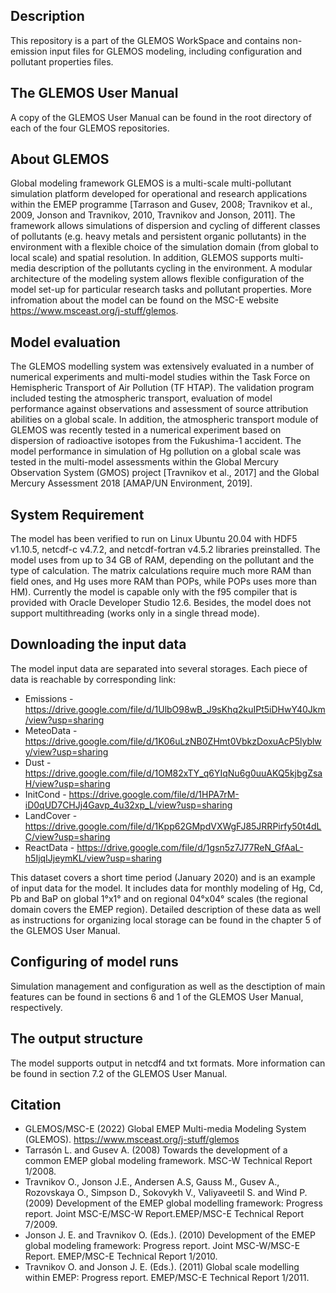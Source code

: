 ## Description

This repository is a part of the GLEMOS WorkSpace and contains non-emission input files for GLEMOS modeling, including configuration and pollutant properties files.

## The GLEMOS User Manual

A copy of the GLEMOS User Manual can be found in the root directory of each of the four GLEMOS repositories.

## About GLEMOS

Global modeling framework GLEMOS is a multi-scale multi-pollutant simulation platform developed for operational and research applications within the EMEP programme [Tarrason and Gusev, 2008; Travnikov et al., 2009, Jonson and Travnikov, 2010, Travnikov and Jonson, 2011]. The framework allows simulations of dispersion and cycling of different classes of pollutants (e.g. heavy metals and persistent organic pollutants) in the environment with a flexible choice of the simulation domain (from global to local scale) and spatial resolution. In addition, GLEMOS supports multi-media description of the pollutants cycling in the environment. A modular architecture of the modeling system allows flexible configuration of the model set-up for particular research tasks and pollutant properties. More infromation about the model can be found on the MSC-E website https://www.msceast.org/j-stuff/glemos.

## Model evaluation

The GLEMOS modelling system was extensively evaluated in a number of numerical experiments and multi-model studies within the Task Force on Hemispheric Transport of Air Pollution (TF HTAP). The validation program included testing the atmospheric transport, evaluation of model performance against observations and assessment of source attribution abilities on a global scale. In addition, the atmospheric transport module of GLEMOS was recently tested in a numerical experiment based on dispersion of radioactive isotopes from the Fukushima-1 accident. The model performance in simulation of Hg pollution on a global scale was tested in the multi-model assessments within the Global Mercury Observation System (GMOS) project [Travnikov et al., 2017] and the Global Mercury Assessment 2018 [AMAP/UN Environment, 2019].

## System Requirement 

The model has been verified to run on Linux Ubuntu 20.04 with HDF5 v1.10.5, netcdf-c v4.7.2, and netcdf-fortran v4.5.2 libraries preinstalled. The model uses from up to 34 GB of RAM, depending on the pollutant and the type of calculation. The matrix calculations require much more RAM than field ones, and Hg uses more RAM than POPs, while POPs uses more than HM). Currently the model is capable only with the f95 compiler that is provided with Oracle Developer Studio 12.6. Besides, the model does not support multithreading (works only in a single thread mode).

## Downloading the input data

The model input data are separated into several storages. Each piece of data is reachable by corresponding link:

* Emissions - https://drive.google.com/file/d/1UlbO98wB_J9sKhq2kuIPt5iDHwY40Jkm/view?usp=sharing
* MeteoData - https://drive.google.com/file/d/1K06uLzNB0ZHmt0VbkzDoxuAcP5lyblwy/view?usp=sharing
* Dust - https://drive.google.com/file/d/1OM82xTY_q6YIqNu6g0uuAKQ5kjbgZsaH/view?usp=sharing
* InitCond - https://drive.google.com/file/d/1HPA7rM-iD0qUD7CHJj4Gavp_4u32xp_L/view?usp=sharing
* LandCover - https://drive.google.com/file/d/1Kpp62GMpdVXWgFJ85JRRPirfy50t4dLC/view?usp=sharing
* ReactData - https://drive.google.com/file/d/1gsn5z7J77ReN_GfAaL-h5IjqIJjeymKL/view?usp=sharing

This dataset covers a short time period (January 2020) and is an example of input data for the model. It includes data for monthly modeling of Hg, Cd, Pb and BaP on global 1°x1° and on regional 04°x04° scales (the regional domain covers the EMEP region). Detailed description of these data as well as instructions for organizing local storage can be found in the chapter 5 of the GLEMOS User Manual. 

## Configuring of model runs

Simulation management and configuration as well as the desctiption of main features can be found in sections 6 and 1 of the GLEMOS User Manual, respectively.

## The output structure

The model supports output in netcdf4 and txt formats. More information can be found in section 7.2 of the GLEMOS User Manual.

## Citation

* GLEMOS/MSC-E (2022) Global EMEP Multi-media Modeling System (GLEMOS). https://www.msceast.org/j-stuff/glemos
* Tarrasón L. and Gusev A. (2008) Towards the development of a common EMEP global modeling framework. MSC-W Technical Report 1/2008.
* Travnikov O., Jonson J.E., Andersen A.S, Gauss M., Gusev A., Rozovskaya O., Simpson D., Sokovykh V., Valiyaveetil S. and Wind P. (2009) Development of the EMEP global modelling framework: Progress report. Joint MSC-E/MSC-W Report.EMEP/MSC-E Technical Report 7/2009.
* Jonson J. E. and Travnikov O. (Eds.). (2010) Development of the EMEP global modeling framework: Progress report. Joint MSC-W/MSC-E Report. EMEP/MSC-E Technical Report 1/2010.
* Travnikov O. and Jonson J. E. (Eds.). (2011) Global scale modelling within EMEP: Progress report. EMEP/MSC-E Technical Report 1/2011.
